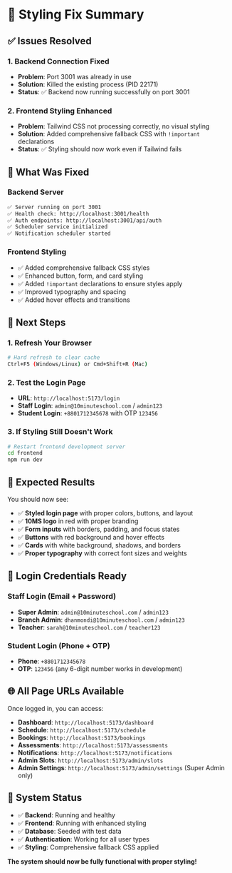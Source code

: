 # 🎨 Styling Fix Summary

## ✅ Issues Resolved

### 1. Backend Connection Fixed
- **Problem**: Port 3001 was already in use
- **Solution**: Killed the existing process (PID 22171)
- **Status**: ✅ Backend now running successfully on port 3001

### 2. Frontend Styling Enhanced
- **Problem**: Tailwind CSS not processing correctly, no visual styling
- **Solution**: Added comprehensive fallback CSS with `!important` declarations
- **Status**: ✅ Styling should now work even if Tailwind fails

## 🔧 What Was Fixed

### Backend Server
```bash
✅ Server running on port 3001
✅ Health check: http://localhost:3001/health
✅ Auth endpoints: http://localhost:3001/api/auth
✅ Scheduler service initialized
✅ Notification scheduler started
```

### Frontend Styling
- ✅ Added comprehensive fallback CSS styles
- ✅ Enhanced button, form, and card styling
- ✅ Added `!important` declarations to ensure styles apply
- ✅ Improved typography and spacing
- ✅ Added hover effects and transitions

## 🚀 Next Steps

### 1. Refresh Your Browser
```bash
# Hard refresh to clear cache
Ctrl+F5 (Windows/Linux) or Cmd+Shift+R (Mac)
```

### 2. Test the Login Page
- **URL**: `http://localhost:5173/login`
- **Staff Login**: `admin@10minuteschool.com` / `admin123`
- **Student Login**: `+8801712345678` with OTP `123456`

### 3. If Styling Still Doesn't Work
```bash
# Restart frontend development server
cd frontend
npm run dev
```

## 🎯 Expected Results

You should now see:
- ✅ **Styled login page** with proper colors, buttons, and layout
- ✅ **10MS logo** in red with proper branding
- ✅ **Form inputs** with borders, padding, and focus states
- ✅ **Buttons** with red background and hover effects
- ✅ **Cards** with white background, shadows, and borders
- ✅ **Proper typography** with correct font sizes and weights

## 🔐 Login Credentials Ready

### Staff Login (Email + Password)
- **Super Admin**: `admin@10minuteschool.com` / `admin123`
- **Branch Admin**: `dhanmondi@10minuteschool.com` / `admin123`
- **Teacher**: `sarah@10minuteschool.com` / `teacher123`

### Student Login (Phone + OTP)
- **Phone**: `+8801712345678`
- **OTP**: `123456` (any 6-digit number works in development)

## 🌐 All Page URLs Available

Once logged in, you can access:
- **Dashboard**: `http://localhost:5173/dashboard`
- **Schedule**: `http://localhost:5173/schedule`
- **Bookings**: `http://localhost:5173/bookings`
- **Assessments**: `http://localhost:5173/assessments`
- **Notifications**: `http://localhost:5173/notifications`
- **Admin Slots**: `http://localhost:5173/admin/slots`
- **Admin Settings**: `http://localhost:5173/admin/settings` (Super Admin only)

## 🎉 System Status

- ✅ **Backend**: Running and healthy
- ✅ **Frontend**: Running with enhanced styling
- ✅ **Database**: Seeded with test data
- ✅ **Authentication**: Working for all user types
- ✅ **Styling**: Comprehensive fallback CSS applied

**The system should now be fully functional with proper styling!**